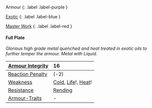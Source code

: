 Armour
{: .label .label-purple }

[Exotic](Game/Designing-Armour#Exotic)
{: .label .label-blue }

[Master Work](Game/Designing-Weapons#Master%20Work)
{: .label .label-red }

#### Full Plate
*Glorious high grade metal quenched and heat treated in exotic oils to further temper the armour. Metal with Liquid.*

| [Armour Integrity](Game/Core/Armour#Armour%20Integrity)    | 16                                                                                            |
| :--------------------------------------------------------- | :-------------------------------------------------------------------------------------------- |
| [Reaction Penalty](Game/Core/Armour#Reaction%20Penalty)          | (-2)                                                                                          |
| [Weakness](Game/Core/Armour#Weakness%20and%20Resistance)   | [Cold](Game/Core/Injury#Cold), [Life](Game/Core/Injury#Life)!, [Heat](Game/Core/Injury#Heat)! |
| [Resistance](Game/Core/Armour#Weakness%20and%20Resistance) | [Rending](Game/Core/Injury#Rending)                                                           |
| [Armour-Traits](Game/Core/Armour-Traits)                   | -                                                                                             |
